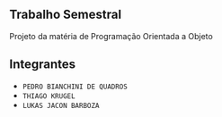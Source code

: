 ## Trabalho Semestral

Projeto da matéria de Programação Orientada a Objeto

## Integrantes

- `PEDRO BIANCHINI DE QUADROS`
- `THIAGO KRUGEL`
- `LUKAS JACON BARBOZA`


